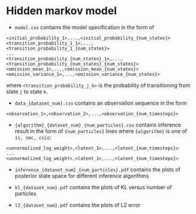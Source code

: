 # Hidden markov model

- `model.csv` contains the model specification in the form of

```
<initial_probability_1>,...,<initial_probability_{num_states}>
<transition_probability_1_1>,...,<transition_probability_1_{num_states}>
...
<transition_probability_{num_states}_1>,...,<transition_probability_{num_states}_{num_states}>
<emission_mean_1>,...,<emission_mean_{num_states}>
<emission_variance_1>,...,<emission_variance_{num_states}>
```
where `<transition_probability_j_k>` is the probability of transitioning from state `j` to state `k`.

- `data_{dataset_num}.csv` contains an observation sequence in the form

```
<observation_1>,<observation_2>,...,<observation_{num_timesteps}>
```

- `{algorithm}_{dataset_num}_{num_particles}.csv` contains inference result in the form of `{num_particles}` lines where `{algorithm}` is one of `is, smc, csis`:

```
<unnormalized_log_weight>,<latent_1>,...,<latent_{num_timesteps}>
...
<unnormalized_log_weight>,<latent_1>,...,<latent_{num_timesteps}>
```

- `inference_{dataset_num}_{num_particles}.pdf` contains the plots of posterior state space for different inference algorithms

- `kl_{dataset_num}.pdf` contains the plots of KL versus number of particles

- `l2_{dataset_num}.pdf` contains the plots of L2 error
